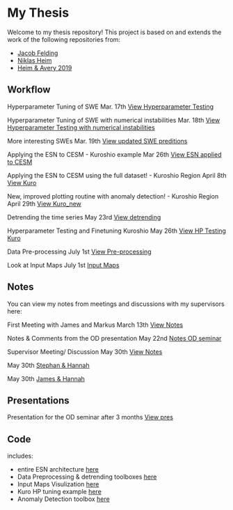 # My Thesis

Welcome to my thesis repository! This project is based on and extends the work of the following repositories from:

- [Jacob Felding](https://github.com/jfelding/esn/tree/master)
- [Niklas Heim](https://github.com/nmheim/esn)
- [Heim & Avery 2019](https://github.com/nmheim/torsk/tree/master)

  
## Workflow

Hyperparameter Tuning of SWE Mar. 17th  [View Hyperparameter Testing](docs/Hyperparameter_Tuning_SWE.md)

Hyperparameter Tuning of SWE with numerical instabilities Mar. 18th [View Hyperparameter Testing with numerical instabilities](docs/HP_Update_num_instabilities.md)

More interesting SWEs Mar. 19th [View updated SWE preditions](docs/HP_w_updated_SWE.md)

Applying the ESN to CESM - Kuroshio example Mar 26th [View ESN applied to CESM](docs/Applying_ESN_to_CESM.md)

Applying the ESN to CESM using the full dataset! - Kuroshio Region April 8th [View Kuro](docs/Kuro.md)

New, improved plotting routine with anomaly detection! - Kuroshio Region April 29th [View Kuro_new](docs/kuro_new.md)

Detrending the time series May 23rd [View detrending](docs/detrend.md)

Hyperparameter Testing and Finetuning Kuroshio May 26th [View HP Testing Kuro](docs/Hyperparameter_Tuning_Kuro.md)

Data Pre-processing July 1st [View Pre-processing](code/Data_Preprocessing)

Look at Input Maps July 1st [Input Maps](code/Input_Plots.ipynb)


## Notes

You can view my notes from meetings and discussions with my supervisors here: 

First Meeting with James and Markus March 13th [View Notes](docs/13032025.md)

Notes & Comments from the OD presentation May 22nd [Notes OD seminar](docs/OD_meeting_notes.pdf) 

Supervisor Meeting/ Discussion May 30th [View Notes](docs/Supervisor_Meeting_May_30th.pdf)

May 30th [Stephan & Hannah](docs/May_30th_Stephan_Hannah.pdf)

May 30th [James & Hannah](docs/May_30th_James_Hannah.pdf)


## Presentations

Presentation for the OD seminar after 3 months [View pres](docs/Spatial_Echo_State_Networks_for_Oceanographic_Data_Analysis.pdf)

## Code

includes:

- entire ESN architecture [here](code/esn_dev)
- Data Preprocessing & detrending toolboxes [here](code/Data_Preprocessing)
- Input Maps Visulization [here](code/Input_Plots.ipynb)
- Kuro HP tuning example [here](code/Kuro_HP_example)
- Anomaly Detection toolbox [here](code/Anomaly_detection)


